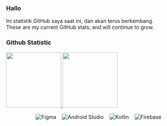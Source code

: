 ### Hallo 
Ini statistik GitHub saya saat ini, dan akan terus berkembang.<br>
These are my current GitHub stats, and will continue to grow.<br>
### Github Statistic
<p align="left">
<a href="https://github.com/rifkialdi">
  <img height="150em" src="https://github-readme-stats-eight-theta.vercel.app/api?username=RadBile2022&show_icons=true&theme=algolia&include_all_commits=true&count_private=true"/>
  <img height="150em" src="https://github-readme-stats-eight-theta.vercel.app/api/top-langs/?username=RadBile2022&layout=compact&langs_count=8&theme=algolia"/>
</a>
</p>


<div align="center">
    <img gravity="center" alt="Figma" src="https://img.shields.io/badge/figma-%23F24E1E.svg?style=for-the-badge&logo=figma&logoColor=white" />&nbsp;&nbsp;&nbsp;
    <img gravity="center" alt="Android Studio" src="https://img.shields.io/badge/Android%20Studio-3DDC84.svg?style=for-the-badge&logo=android-studio&logoColor=white" />&nbsp;&nbsp;&nbsp;
    <img gravity="center" alt="Kotlin" src="https://img.shields.io/badge/kotlin-B125EA.svg?style=for-the-badge&logo=kotlin&logoColor=white" />&nbsp;&nbsp;&nbsp;
    <img gravity="center" alt="Firebase" src="https://img.shields.io/badge/firebase-%23039BE5.svg?style=for-the-badge&logo=firebase" />
</div>
